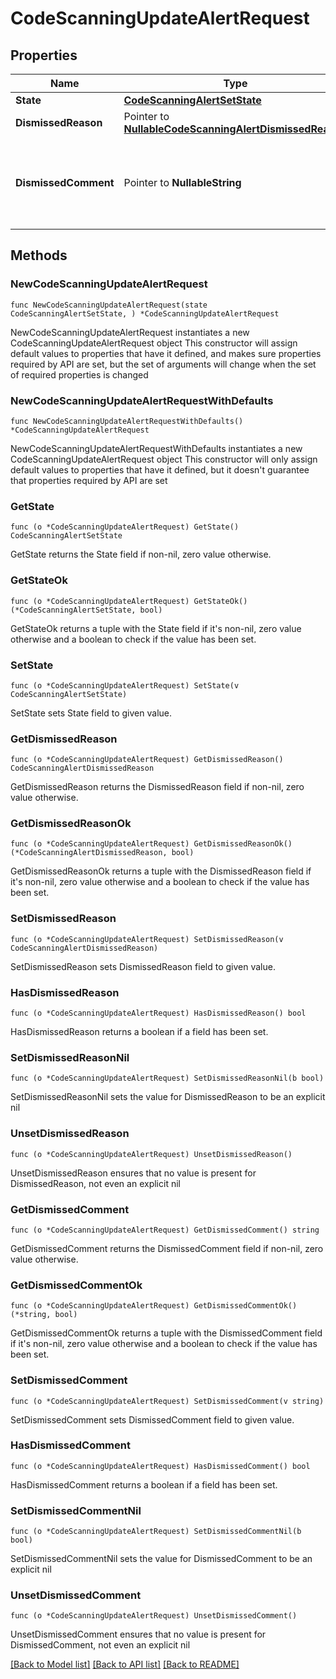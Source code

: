 # CodeScanningUpdateAlertRequest

## Properties

Name | Type | Description | Notes
------------ | ------------- | ------------- | -------------
**State** | [**CodeScanningAlertSetState**](CodeScanningAlertSetState.md) |  | 
**DismissedReason** | Pointer to [**NullableCodeScanningAlertDismissedReason**](CodeScanningAlertDismissedReason.md) |  | [optional] 
**DismissedComment** | Pointer to **NullableString** | The dismissal comment associated with the dismissal of the alert. | [optional] 

## Methods

### NewCodeScanningUpdateAlertRequest

`func NewCodeScanningUpdateAlertRequest(state CodeScanningAlertSetState, ) *CodeScanningUpdateAlertRequest`

NewCodeScanningUpdateAlertRequest instantiates a new CodeScanningUpdateAlertRequest object
This constructor will assign default values to properties that have it defined,
and makes sure properties required by API are set, but the set of arguments
will change when the set of required properties is changed

### NewCodeScanningUpdateAlertRequestWithDefaults

`func NewCodeScanningUpdateAlertRequestWithDefaults() *CodeScanningUpdateAlertRequest`

NewCodeScanningUpdateAlertRequestWithDefaults instantiates a new CodeScanningUpdateAlertRequest object
This constructor will only assign default values to properties that have it defined,
but it doesn't guarantee that properties required by API are set

### GetState

`func (o *CodeScanningUpdateAlertRequest) GetState() CodeScanningAlertSetState`

GetState returns the State field if non-nil, zero value otherwise.

### GetStateOk

`func (o *CodeScanningUpdateAlertRequest) GetStateOk() (*CodeScanningAlertSetState, bool)`

GetStateOk returns a tuple with the State field if it's non-nil, zero value otherwise
and a boolean to check if the value has been set.

### SetState

`func (o *CodeScanningUpdateAlertRequest) SetState(v CodeScanningAlertSetState)`

SetState sets State field to given value.


### GetDismissedReason

`func (o *CodeScanningUpdateAlertRequest) GetDismissedReason() CodeScanningAlertDismissedReason`

GetDismissedReason returns the DismissedReason field if non-nil, zero value otherwise.

### GetDismissedReasonOk

`func (o *CodeScanningUpdateAlertRequest) GetDismissedReasonOk() (*CodeScanningAlertDismissedReason, bool)`

GetDismissedReasonOk returns a tuple with the DismissedReason field if it's non-nil, zero value otherwise
and a boolean to check if the value has been set.

### SetDismissedReason

`func (o *CodeScanningUpdateAlertRequest) SetDismissedReason(v CodeScanningAlertDismissedReason)`

SetDismissedReason sets DismissedReason field to given value.

### HasDismissedReason

`func (o *CodeScanningUpdateAlertRequest) HasDismissedReason() bool`

HasDismissedReason returns a boolean if a field has been set.

### SetDismissedReasonNil

`func (o *CodeScanningUpdateAlertRequest) SetDismissedReasonNil(b bool)`

 SetDismissedReasonNil sets the value for DismissedReason to be an explicit nil

### UnsetDismissedReason
`func (o *CodeScanningUpdateAlertRequest) UnsetDismissedReason()`

UnsetDismissedReason ensures that no value is present for DismissedReason, not even an explicit nil
### GetDismissedComment

`func (o *CodeScanningUpdateAlertRequest) GetDismissedComment() string`

GetDismissedComment returns the DismissedComment field if non-nil, zero value otherwise.

### GetDismissedCommentOk

`func (o *CodeScanningUpdateAlertRequest) GetDismissedCommentOk() (*string, bool)`

GetDismissedCommentOk returns a tuple with the DismissedComment field if it's non-nil, zero value otherwise
and a boolean to check if the value has been set.

### SetDismissedComment

`func (o *CodeScanningUpdateAlertRequest) SetDismissedComment(v string)`

SetDismissedComment sets DismissedComment field to given value.

### HasDismissedComment

`func (o *CodeScanningUpdateAlertRequest) HasDismissedComment() bool`

HasDismissedComment returns a boolean if a field has been set.

### SetDismissedCommentNil

`func (o *CodeScanningUpdateAlertRequest) SetDismissedCommentNil(b bool)`

 SetDismissedCommentNil sets the value for DismissedComment to be an explicit nil

### UnsetDismissedComment
`func (o *CodeScanningUpdateAlertRequest) UnsetDismissedComment()`

UnsetDismissedComment ensures that no value is present for DismissedComment, not even an explicit nil

[[Back to Model list]](../README.md#documentation-for-models) [[Back to API list]](../README.md#documentation-for-api-endpoints) [[Back to README]](../README.md)


